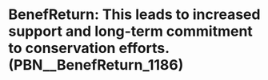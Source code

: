 # BenefReturn: __This leads to increased support and long-term commitment to conservation efforts.__ (PBN__BenefReturn_1186)

